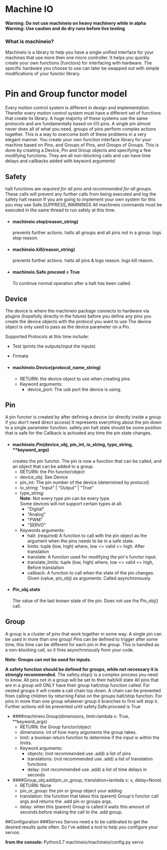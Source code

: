 # Machine IO

**Warning: Do not use machineio on heavy machinery while in alpha**  
**Warning: Use caution and do dry runs before live testing**  

### What is machineio?

Machineio is a library to help you have a single unified interface 
for your machines that use more then one micro controller.
It helps you quickly create your own functions (functors) for interfacing with hardware.
The specific hardware you choose to use can later be swapped out with simple
modifications of your functor library.


# Pin and Group functor model

Every motion control system is different in design and implementation.
Therefor every motion control system must have a different set of functions that create its library.
A huge majority of these systems use the same protocols and are fundamentally based on I/O pins.
A single pin almost never does all of what you need, groups of pins perform complex actions together.
This is a way to overcome both of these problems in a very elegant manner.
You create your own function interface library for your machine based on Pins, 
and Groups of Pins, and Groups of Groups.
This is done by creating a Device, Pin and Group objects and specifying a few modifying functions.
They are all non-blocking calls and can have time delays and callbacks added with keyword arguments!

## Safety

halt functions are _required for all pins_ and _recommended for all groups_.
These calls will prevent any further calls from being executed and log the safety halt reason
If you are going to implement your own system for this you may use Safe.SUPPRESS_WARNINGS
All machineio commands must be executed in the same thread to run safely at this time.

 * #### machineio.stop(reason_string)  
    prevents further actions.
    halts all groups and all pins not in a group.
    logs stop reason.
 * #### machineio.kill(reason_string)  
    prevents further actions.
    halts all pins & logs reason.
    logs kill reason.
 * #### machineio.Safe.proceed = True  
    To continue normal operation after a halt has been called.

## Device
The device is where the machineio package connects to hardware via plugins (hopefully directly in the future)
before you define any pins you create the device objects with the protocol you want to use
The device object is only used to pass as the device parameter on a Pin.
 
Supported Protocols at this time include:
  * Test (prints the outputs/input the inputs)
  * Firmata
  
  
  * #### machineio.Device(protocol_name_string)  
    - RETURN: the device object to use when creating pins
    - Keyword arguments:  
        + device_port: The usb port the device is using.

## Pin

A pin functor is created by after defining a device (or directly inside a group if you don't need direct access)
It represents everything about the pin down to a single parameter function.
safety pin halt state should be some position that is safe for the
Callback is activated any time the pin state changes.

  * #### machineio.Pin(device_obj, pin_int, io_string, type_string, **keyword_args)  
    creates the pin functor. The pin is now a function that can be called, 
    and an object that can be added to a group.
    - RETURN: the Pin functor/object
    - device_obj: See Device
    - pin_int: The pin number of the device (determined by protocol)
    - io_string: "Input" | "Output" | "True"
    - type_string:  
        **Note**: Not every type pin can be every type.  
        Some devices will not support certain types at all.
      + "Digital"
      + "Analog"
      + "PWM"
      + "SERVO"
    - Keywords arguments:  
      + halt: (required) A function to call with the pin object as the argument
        when the pins needs to be in a safe state.
      + limits: tuple (low, high) where, low <= valid <= high. After translation
      + translate: A function used for modifying the pin's functor input.
      + translate_limits: tuple (low, high) where, low <= valid <= high, Before translation
      + callback: A function to call when the state of the pin changes. 
        Given (value, pin_obj) as arguments. 
        Called asynchronously.
  * #### Pin_obj.state  
    The value of the last known state of the pin.  Does not use the Pin_obj() call.

## Group
A group is a cluster of pins that work together in some way.  A single pin can be used in more than one group!
Pins can be defined to trigger after some time, this time can be different for each pin in the group. This is
handled as a non-blocking call, so it fires asynchronously from your code.

**Note: Groups can not be used for inputs.**

**A safety function should be defined for groups, while not necessary it is strongly recommended.**
The safety.stop() is a complex process you need to know.
All pins not in a group will be set to their halt/kill state
All pins that are in a group will ONLY have their group halt/stop function called.
For nested groups it will create a call chain top down.
A chain can be prevented from calling children by returning False on the groups halt/stop function.
For pins in more than one group whatever group it branches to first will stop it.
Further actions will be prevented until safety.Safe.proceed is True

  * ####machineio.Group(dimensions, limit=lambda x: True, **keyword_args)
    - RETURN: the Group functor/object
    - dimensions: int of how many arguments the group takes.
    - limit: a boolean return function to determine if the input is within the limits.
    - Keyword arguments:
        + objects: (not recommended use .add) a list of pins
        + translations: (not recommended use .add) a list of translation functions
        + delay: (not recommended use .add) a list of time delays in seconds
  * ####Group_obj.add(pin_or_group, translation=lambda x: x, delay=None)
    - RETURN: None
    - pin_or_group: the pin or group object your adding
    - translation: the function that takes this (parent) Group's functor call args and 
        returns the .add pin or groups args.
    - delay: when this (parent) Group is called it waits this amount of seconds
        before making the call to the .add group.
        

##Configuration
###Servos
Servos need a to be calibrated to get the desired results quite often. 
So I've added a tool to help you configure your servos.

**from the console:** Python3.7 machineio/machineio/config.py servo